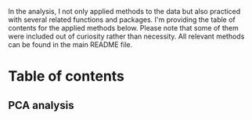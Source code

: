 In the analysis, I not only applied methods to the data but also practiced with several related 
functions and packages. I'm providing the table of contents for the applied methods below. 
Please note that some of them were included out of curiosity rather than necessity. 
All relevant methods can be found in the main README file.


# Table of contents


## PCA analysis

